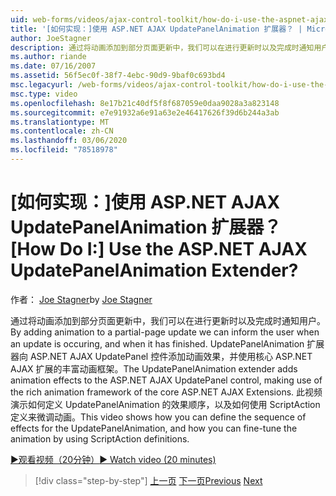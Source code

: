```yaml
---
uid: web-forms/videos/ajax-control-toolkit/how-do-i-use-the-aspnet-ajax-updatepanelanimation-extender
title: '[如何实现：]使用 ASP.NET AJAX UpdatePanelAnimation 扩展器？ | Microsoft Docs'
author: JoeStagner
description: 通过将动画添加到部分页面更新中，我们可以在进行更新时以及完成时通知用户。 UpdatePanelAnimation 扩展器 。
ms.author: riande
ms.date: 07/16/2007
ms.assetid: 56f5ec0f-38f7-4ebc-90d9-9baf0c693bd4
msc.legacyurl: /web-forms/videos/ajax-control-toolkit/how-do-i-use-the-aspnet-ajax-updatepanelanimation-extender
msc.type: video
ms.openlocfilehash: 8e17b21c40df5f8f687059e0daa9028a3a823148
ms.sourcegitcommit: e7e91932a6e91a63e2e46417626f39d6b244a3ab
ms.translationtype: MT
ms.contentlocale: zh-CN
ms.lasthandoff: 03/06/2020
ms.locfileid: "78518978"
---
```

# <a name="how-do-i-use-the-aspnet-ajax-updatepanelanimation-extender"></a><span data-ttu-id="b18bd-105">[如何实现：]使用 ASP.NET AJAX UpdatePanelAnimation 扩展器？</span><span class="sxs-lookup"><span data-stu-id="b18bd-105">[How Do I:] Use the ASP.NET AJAX UpdatePanelAnimation Extender?</span></span>

<span data-ttu-id="b18bd-106">作者： [Joe Stagner](https://github.com/JoeStagner)</span><span class="sxs-lookup"><span data-stu-id="b18bd-106">by [Joe Stagner](https://github.com/JoeStagner)</span></span>

<span data-ttu-id="b18bd-107">通过将动画添加到部分页面更新中，我们可以在进行更新时以及完成时通知用户。</span><span class="sxs-lookup"><span data-stu-id="b18bd-107">By adding animation to a partial-page update we can inform the user when an update is occuring, and when it has finished.</span></span> <span data-ttu-id="b18bd-108">UpdatePanelAnimation 扩展器向 ASP.NET AJAX UpdatePanel 控件添加动画效果，并使用核心 ASP.NET AJAX 扩展的丰富动画框架。</span><span class="sxs-lookup"><span data-stu-id="b18bd-108">The UpdatePanelAnimation extender adds animation effects to the ASP.NET AJAX UpdatePanel control, making use of the rich animation framework of the core ASP.NET AJAX Extensions.</span></span> <span data-ttu-id="b18bd-109">此视频演示如何定义 UpdatePanelAnimation 的效果顺序，以及如何使用 ScriptAction 定义来微调动画。</span><span class="sxs-lookup"><span data-stu-id="b18bd-109">This video shows how you can define the sequence of effects for the UpdatePanelAnimation, and how you can fine-tune the animation by using ScriptAction definitions.</span></span>

[<span data-ttu-id="b18bd-110">&#9654;观看视频（20分钟）</span><span class="sxs-lookup"><span data-stu-id="b18bd-110">&#9654; Watch video (20 minutes)</span></span>](https://channel9.msdn.com/Blogs/ASP-NET-Site-Videos/how-do-i-use-the-aspnet-ajax-updatepanelanimation-extender)

> [!div class="step-by-step"]
> <span data-ttu-id="b18bd-111">[上一页](how-do-i-use-the-aspnet-ajax-slideshow-extender.md)
> [下一页](how-do-i-the-ajax-toolkit-reorder-control.md)</span><span class="sxs-lookup"><span data-stu-id="b18bd-111">[Previous](how-do-i-use-the-aspnet-ajax-slideshow-extender.md)
[Next](how-do-i-the-ajax-toolkit-reorder-control.md)</span></span>
